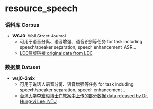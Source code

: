 # resource_speech

### 语料库 Corpus

* **WSJ0**: Wall Street Journal
    * 可用于语音分离、语音增强、语音识别等任务 for task including speech/speaker separation, speech enhancement, ASR...
    * [LDC原版链接 original data from LDC](https://catalog.ldc.upenn.edu/LDC93S6A)

### 数据集 Dataset
* **wsj0-2mix**
    * 可用于说话人语音分离、语音增强等任务 for task including speech/speaker separation, speech enhancement...
    * [台湾大学李宏毅博士在教案中上传的部分数据 data released by Dr. Hung-yi Lee, NTU](https://docs.google.com/presentation/d/1lskmHkti5tJjRvrl03mhuh_aMwfGA4M2Heayk5hL054/edit#slide=id.g80fe64a690_0_75)
